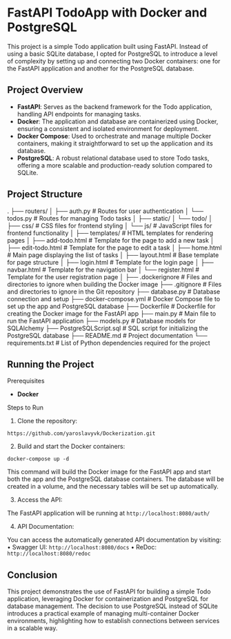 # FastAPI TodoApp with Docker and PostgreSQL

This project is a simple Todo application built using FastAPI. Instead of using a basic SQLite database, I opted for PostgreSQL to introduce a level of complexity by setting up and connecting two Docker containers: one for the FastAPI application and another for the PostgreSQL database.

## Project Overview

- **FastAPI**: Serves as the backend framework for the Todo application, handling API endpoints for managing tasks.
- **Docker**: The application and database are containerized using Docker, ensuring a consistent and isolated environment for deployment.
- **Docker Compose**: Used to orchestrate and manage multiple Docker containers, making it straightforward to set up the application and its database.
- **PostgreSQL**: A robust relational database used to store Todo tasks, offering a more scalable and production-ready solution compared to SQLite.


## Project Structure
.
├── routers/
│   ├── auth.py            # Routes for user authentication
│   └── todos.py           # Routes for managing Todo tasks
│
├── static/
│   └── todo/
│       ├── css/           # CSS files for frontend styling
│       └── js/            # JavaScript files for frontend functionality
│
├── templates/             # HTML templates for rendering pages
│   ├── add-todo.html      # Template for the page to add a new task
│   ├── edit-todo.html     # Template for the page to edit a task
│   ├── home.html          # Main page displaying the list of tasks
│   ├── layout.html        # Base template for page structure
│   ├── login.html         # Template for the login page
│   ├── navbar.html        # Template for the navigation bar
│   └── register.html      # Template for the user registration page
│
├── .dockerignore          # Files and directories to ignore when building the Docker image
├── .gitignore             # Files and directories to ignore in the Git repository
├── database.py            # Database connection and setup
├── docker-compose.yml     # Docker Compose file to set up the app and PostgreSQL database
├── Dockerfile             # Dockerfile for creating the Docker image for the FastAPI app
├── main.py                # Main file to run the FastAPI application
├── models.py              # Database models for SQLAlchemy
├── PostgreSQLScript.sql   # SQL script for initializing the PostgreSQL database
├── README.md              # Project documentation
└── requirements.txt       # List of Python dependencies required for the project


## Running the Project

Prerequisites

- **Docker**

Steps to Run

1. Clone the repository:

`https://github.com/yaroslavyvk/Dockerization.git`


2.	Build and start the Docker containers:

`docker-compose up -d`

This command will build the Docker image for the FastAPI app and start both the app and the PostgreSQL database containers. The database will be created in a volume, and the necessary tables will be set up automatically.

3.	Access the API:

The FastAPI application will be running at `http://localhost:8080/auth/`

4.	API Documentation:

You can access the automatically generated API documentation by visiting:
•	Swagger UI: `http://localhost:8080/docs`
•	ReDoc: `http://localhost:8080/redoc`

## Conclusion

This project demonstrates the use of FastAPI for building a simple Todo application, leveraging Docker for containerization and PostgreSQL for database management. The decision to use PostgreSQL instead of SQLite introduces a practical example of managing multi-container Docker environments, highlighting how to establish connections between services in a scalable way.



